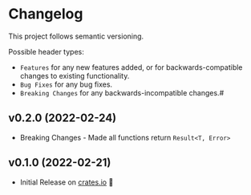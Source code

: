 # Changelog

This project follows semantic versioning.

Possible header types:

- `Features` for any new features added, or for backwards-compatible
  changes to existing functionality.
- `Bug Fixes` for any bug fixes.
- `Breaking Changes` for any backwards-incompatible changes.#

## v0.2.0 (2022-02-24)
- Breaking Changes - Made all functions return `Result<T, Error>`

## v0.1.0 (2022-02-21)

- Initial Release on [crates.io] :tada:

[crates.io]: https://crates.io/crates/capacitor_bindings
